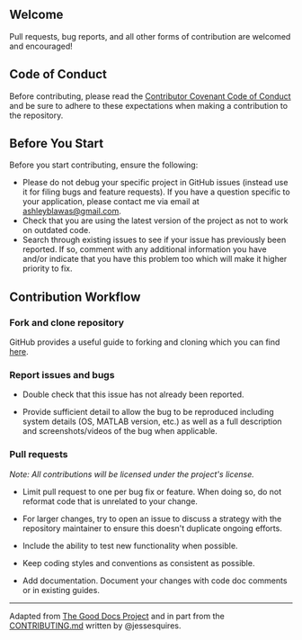 ## Welcome

Pull requests, bug reports, and all other forms of contribution are welcomed and encouraged!

## Code of Conduct

Before contributing, please read the [Contributor Covenant Code of Conduct](https://www.contributor-covenant.org/version/2/1/code_of_conduct/) and be sure to adhere to these expectations when making a contribution to the repository. 

## Before You Start

Before you start contributing, ensure the following:

* Please do not debug your specific project in GitHub issues (instead use it for filing bugs and feature requests). If you have a question specific to your application, please contact me via email at ashleyblawas@gmail.com.
* Check that you are using the latest version of the project as not to work on outdated code.
* Search through existing issues to see if your issue has previously been reported. If so, comment with any additional information you have and/or indicate that you have this problem too which will make it higher priority to fix.

## Contribution Workflow

### Fork and clone repository

GitHub provides a useful guide to forking and cloning which you can find [here](https://docs.github.com/en/desktop/adding-and-cloning-repositories/cloning-and-forking-repositories-from-github-desktop).

### Report issues and bugs

 - Double check that this issue has not already been reported.
   
 - Provide sufficient detail to allow the bug to be reproduced including system details (OS, MATLAB version, etc.) as well as a full description and screenshots/videos of the bug when applicable.

### Pull requests

*Note: All contributions will be licensed under the project's license.*

- Limit pull request to one per bug fix or feature. When doing so, do not reformat code that is unrelated to your change.

- For larger changes, try to open an issue to discuss a strategy with the repository maintainer to ensure this doesn't duplicate ongoing efforts.

- Include the ability to test new functionality when possible.

- Keep coding styles and conventions as consistent as possible.

- Add documentation. Document your changes with code doc comments or in existing guides.

---

Adapted from [The Good Docs Project](https://thegooddocsproject.dev/) and in part from the [CONTRIBUTING.md](https://github.com/jessesquires/.github/blob/main/CONTRIBUTING.md) written by @jessesquires.
